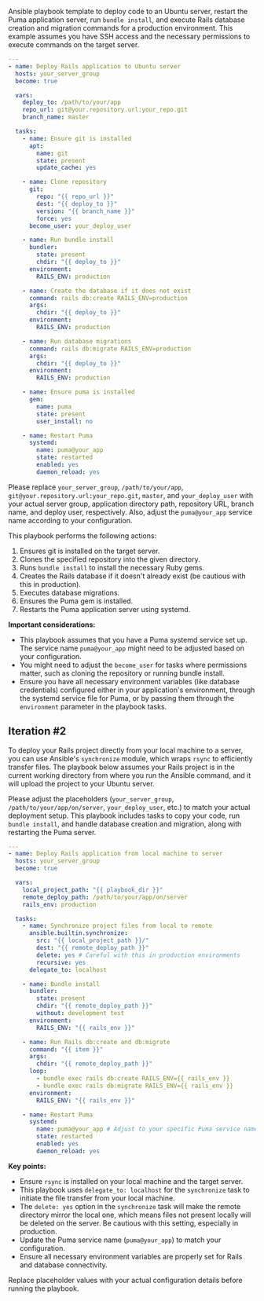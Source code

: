 Ansible playbook template to deploy code to an Ubuntu server, restart the Puma application server, run `bundle install`, and execute Rails database creation and migration commands for a production environment. This example assumes you have SSH access and the necessary permissions to execute commands on the target server.

```yaml
---
- name: Deploy Rails application to Ubuntu server
  hosts: your_server_group
  become: true

  vars:
    deploy_to: /path/to/your/app
    repo_url: git@your.repository.url:your_repo.git
    branch_name: master

  tasks:
    - name: Ensure git is installed
      apt:
        name: git
        state: present
        update_cache: yes

    - name: Clone repository
      git:
        repo: "{{ repo_url }}"
        dest: "{{ deploy_to }}"
        version: "{{ branch_name }}"
        force: yes
      become_user: your_deploy_user

    - name: Run bundle install
      bundler:
        state: present
        chdir: "{{ deploy_to }}"
      environment:
        RAILS_ENV: production

    - name: Create the database if it does not exist
      command: rails db:create RAILS_ENV=production
      args:
        chdir: "{{ deploy_to }}"
      environment:
        RAILS_ENV: production

    - name: Run database migrations
      command: rails db:migrate RAILS_ENV=production
      args:
        chdir: "{{ deploy_to }}"
      environment:
        RAILS_ENV: production

    - name: Ensure puma is installed
      gem:
        name: puma
        state: present
        user_install: no

    - name: Restart Puma
      systemd:
        name: puma@your_app
        state: restarted
        enabled: yes
        daemon_reload: yes
```

Please replace `your_server_group`, `/path/to/your/app`, `git@your.repository.url:your_repo.git`, `master`, and `your_deploy_user` with your actual server group, application directory path, repository URL, branch name, and deploy user, respectively. Also, adjust the `puma@your_app` service name according to your configuration.

This playbook performs the following actions:

1. Ensures git is installed on the target server.
2. Clones the specified repository into the given directory.
3. Runs `bundle install` to install the necessary Ruby gems.
4. Creates the Rails database if it doesn't already exist (be cautious with this in production).
5. Executes database migrations.
6. Ensures the Puma gem is installed.
7. Restarts the Puma application server using systemd.

**Important considerations:**

- This playbook assumes that you have a Puma systemd service set up. The service name `puma@your_app` might need to be adjusted based on your configuration.
- You might need to adjust the `become_user` for tasks where permissions matter, such as cloning the repository or running bundle install.
- Ensure you have all necessary environment variables (like database credentials) configured either in your application's environment, through the systemd service file for Puma, or by passing them through the `environment` parameter in the playbook tasks.

## Iteration #2

To deploy your Rails project directly from your local machine to a server, you can use Ansible's `synchronize` module, which wraps `rsync` to efficiently transfer files. The playbook below assumes your Rails project is in the current working directory from where you run the Ansible command, and it will upload the project to your Ubuntu server.

Please adjust the placeholders (`your_server_group`, `/path/to/your/app/on/server`, `your_deploy_user`, etc.) to match your actual deployment setup. This playbook includes tasks to copy your code, run `bundle install`, and handle database creation and migration, along with restarting the Puma server.

```yaml
---
- name: Deploy Rails application from local machine to server
  hosts: your_server_group
  become: true

  vars:
    local_project_path: "{{ playbook_dir }}"
    remote_deploy_path: /path/to/your/app/on/server
    rails_env: production

  tasks:
    - name: Synchronize project files from local to remote
      ansible.builtin.synchronize:
        src: "{{ local_project_path }}/"
        dest: "{{ remote_deploy_path }}"
        delete: yes # Careful with this in production environments
        recursive: yes
      delegate_to: localhost

    - name: Bundle install
      bundler:
        state: present
        chdir: "{{ remote_deploy_path }}"
        without: development test
      environment:
        RAILS_ENV: "{{ rails_env }}"

    - name: Run Rails db:create and db:migrate
      command: "{{ item }}"
      args:
        chdir: "{{ remote_deploy_path }}"
      loop:
        - bundle exec rails db:create RAILS_ENV={{ rails_env }}
        - bundle exec rails db:migrate RAILS_ENV={{ rails_env }}
      environment:
        RAILS_ENV: "{{ rails_env }}"

    - name: Restart Puma
      systemd:
        name: puma@your_app # Adjust to your specific Puma service name
        state: restarted
        enabled: yes
        daemon_reload: yes
```

**Key points:**

- Ensure `rsync` is installed on your local machine and the target server.
- This playbook uses `delegate_to: localhost` for the `synchronize` task to initiate the file transfer from your local machine.
- The `delete: yes` option in the `synchronize` task will make the remote directory mirror the local one, which means files not present locally will be deleted on the server. Be cautious with this setting, especially in production.
- Update the Puma service name (`puma@your_app`) to match your configuration.
- Ensure all necessary environment variables are properly set for Rails and database connectivity.

Replace placeholder values with your actual configuration details before running the playbook.
